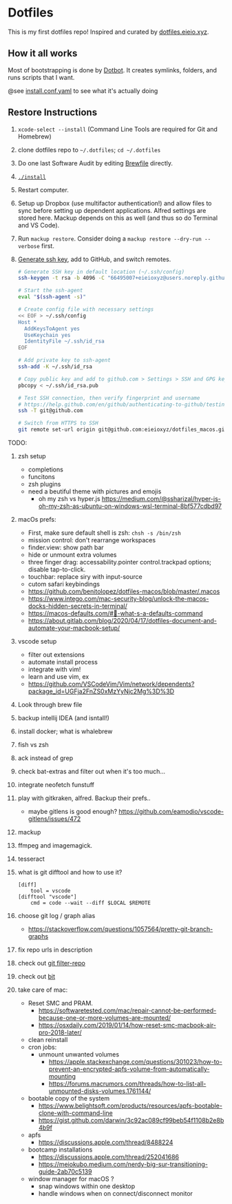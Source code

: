 # Dotfiles

This is my first dotfiles repo! Inspired and curated by [dotfiles.eieio.xyz](http://dotfiles.eieio.xyz).

## How it all works

Most of bootstrapping is done by [Dotbot](https://github.com/anishathalye/dotbot).
It creates symlinks, folders, and runs scripts that I want.

@see [install.conf.yaml](./install.conf.yaml) to see what it's actually doing

## Restore Instructions

1. `xcode-select --install` (Command Line Tools are required for Git and Homebrew)
2. clone dotfiles repo to `~/.dotfiles`; `cd ~/.dotfiles`
5. Do one last Software Audit by editing [Brewfile](Brewfile) directly.
6. [`./install`](install)
7. Restart computer.
8. Setup up Dropbox (use multifactor authentication!) and allow files to sync before setting up dependent applications. Alfred settings are stored here. Mackup depends on this as well (and thus so do Terminal and VS Code).
9. Run `mackup restore`. Consider doing a `mackup restore --dry-run --verbose` first.
10. [Generate ssh key](https://help.github.com/en/github/authenticating-to-github/connecting-to-github-with-ssh), add to GitHub, and switch remotes.

    ```zsh
    # Generate SSH key in default location (~/.ssh/config)
    ssh-keygen -t rsa -b 4096 -C "66495007+eieioxyz@users.noreply.github.com"

    # Start the ssh-agent
    eval "$(ssh-agent -s)"

    # Create config file with necessary settings
    << EOF > ~/.ssh/config
    Host *
      AddKeysToAgent yes
      UseKeychain yes
      IdentityFile ~/.ssh/id_rsa
    EOF

    # Add private key to ssh-agent 
    ssh-add -K ~/.ssh/id_rsa

    # Copy public key and add to github.com > Settings > SSH and GPG keys
    pbcopy < ~/.ssh/id_rsa.pub

    # Test SSH connection, then verify fingerprint and username
    # https://help.github.com/en/github/authenticating-to-github/testing-your-ssh-connection
    ssh -T git@github.com

    # Switch from HTTPS to SSH
    git remote set-url origin git@github.com:eieioxyz/dotfiles_macos.git
    ```



TODO:

1. zsh setup
    - completions
    - funcitons
    - zsh plugins
    - need a beutiful theme with pictures and emojis
        - oh my zsh vs hyper.js https://medium.com/@ssharizal/hyper-js-oh-my-zsh-as-ubuntu-on-windows-wsl-terminal-8bf577cdbd97

1. macOs prefs:
    - First, make sure default shell is zsh: `chsh -s /bin/zsh`
    - mission control: don't rearrange workspaces 
    - finder.view: show path bar 
    - hide or unmount extra volumes 
    - three finger drag: accessability.pointer control.trackpad options; disable tap-to-click. 
    - touchbar: replace siry with input-source
    - cutom safari keybindings
    - https://github.com/benitolopez/dotfiles-macos/blob/master/.macos
    - https://www.intego.com/mac-security-blog/unlock-the-macos-docks-hidden-secrets-in-terminal/
    - https://macos-defaults.com/#🙋-what-s-a-defaults-command
    - https://about.gitlab.com/blog/2020/04/17/dotfiles-document-and-automate-your-macbook-setup/

1. vscode setup
    - filter out extensions
    - automate install process
    - integrate with vim!
    - learn and use vim, ex
    - https://github.com/VSCodeVim/Vim/network/dependents?package_id=UGFja2FnZS0xMzYyNjc2Mg%3D%3D

1. Look through brew file

1. backup intellij IDEA (and isntall!)
1. install docker; what is whalebrew

1. fish vs zsh
1. ack instead of grep
1. check bat-extras and filter out when it's too much...
1. integrate neofetch funstuff

1. play with gitkraken, alfred. Backup their prefs.. 
    - maybe gitlens is good enough? https://github.com/eamodio/vscode-gitlens/issues/472
1. mackup

1. ffmpeg and imagemagick. 
1. tesseract

1. what is git difftool and how to use it?
   ```gitconfig
   [diff]
       tool = vscode
   [difftool "vscode"]
       cmd = code --wait --diff $LOCAL $REMOTE
   ```
1. choose git log / graph alias
    - https://stackoverflow.com/questions/1057564/pretty-git-branch-graphs

1. fix repo urls in description 
1. check out [git filter-repo](https://github.com/newren/git-filter-repo)
1. check out [bit](https://github.com/chriswalz/bit)

1. take care of mac:
    - Reset SMC and PRAM. 
        - https://softwaretested.com/mac/repair-cannot-be-performed-because-one-or-more-volumes-are-mounted/
        - https://osxdaily.com/2019/01/14/how-reset-smc-macbook-air-pro-2018-later/
    - clean reinstall
    - cron jobs:
        - unmount unwanted volumes 
            - https://apple.stackexchange.com/questions/301023/how-to-prevent-an-encrypted-apfs-volume-from-automatically-mounting
            - https://forums.macrumors.com/threads/how-to-list-all-unmounted-disks-volumes.1761144/
    - bootable copy of the system
        - https://www.belightsoft.com/products/resources/apfs-bootable-clone-with-command-line
        -  https://gist.github.com/darwin/3c92ac089cf99beb54f1108b2e8b4b9f
    - apfs
        - https://discussions.apple.com/thread/8488224
    - bootcamp installations
        - https://discussions.apple.com/thread/252041686
        - https://meiokubo.medium.com/nerdy-big-sur-transitioning-guide-2ab70c5139
    - window manager for macOS ?
        - snap windows within one desktop
        - handle windows when on connect/disconnect monitor

